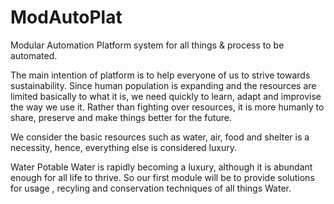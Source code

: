# ModAutoPlat
Modular Automation Platform system for all things &amp; process to be automated.

The main intention of platform is to help everyone of us to strive towards sustainability. Since human population is expanding and the resources are limited basically to what it is, we need quickly to learn, adapt and improvise the way we use it. Rather than fighting over resources, it is more humanly to share, preserve and make things better for the future.

We consider the basic resources such as water, air, food and shelter is a necessity, hence, everything else is considered luxury.

Water
Potable Water is rapidly becoming a luxury, although it is abundant enough for all life to thrive. So our first module will be to provide solutions for usage , recyling and conservation techniques of all things Water.